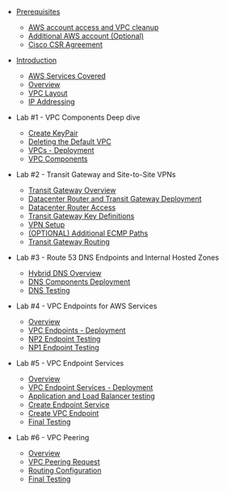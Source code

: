 - [Prerequisites](0-prerequisites/_index.md)
  - [AWS account access and VPC cleanup](0-prerequisites/100-prereq-1.md)
  - [Additional AWS account (Optional)](0-prerequisites/110-prereq-2.md)
  - [Cisco CSR Agreement](0-prerequisites/120-prereq-3.md)

- [Introduction](0-introduction/_index.md)
  - [AWS Services Covered](0-introduction/30-services.md)
  - [Overview](0-introduction/40-intro.md)
  - [VPC Layout](0-introduction/50-vpclayout.md)
  - [IP Addressing](0-introduction/60-ipaddressing.md)

- Lab #1 - VPC Components Deep dive 
  - [Create KeyPair](1-vpc-components/20-KeyPair.md)
  - [Deleting the Default VPC](1-vpc-components/30-Default_VPC.md)
  - [VPCs - Deployment](1-vpc-components/40-Deploy_VPCs.md)
  - [VPC Components](1-vpc-components/50-Investigate_VPCs.md)

- Lab #2 - Transit Gateway and Site-to-Site VPNs
  - [Transit Gateway Overview](2-tgw-vpns/10-tgw-overview.md)
  - [Datacenter Router and Transit Gateway Deployment](2-tgw-vpns/20-dcrouter-tgw-deployment.md)
  - [Datacenter Router Access](2-tgw-vpns/30-dcrouter-access.md)
  - [Transit Gateway Key Definitions](2-tgw-vpns/35-tgw-definitions.md)
  - [VPN Setup](2-tgw-vpns/40-vpn-setup.md)
  - [(OPTIONAL) Additional ECMP Paths](2-tgw-vpns/50-additional-ecmp-paths.md)
  - [Transit Gateway Routing](2-tgw-vpns/60-tgw-routing.md)

- Lab #3 - Route 53 DNS Endpoints and Internal Hosted Zones
  - [Hybrid DNS Overview](3-hybrid-dns/10-hybrid-dns-overview.md)
  - [DNS Components Deployment](3-hybrid-dns/20-dns-deployment.md)
  - [DNS Testing](3-hybrid-dns/30-dns-testing.md)

- Lab #4 - VPC Endpoints for AWS Services
  - [Overview](4-vpc-endpoints/10-vpc-endpoints-overview.md)
  - [VPC Endpoints - Deployment](4-vpc-endpoints/20-vpc-endpoints-deployment.md)
  - [NP2 Endpoint Testing](4-vpc-endpoints/30-vpc-endpoint-testing-np2.md)
  - [NP1 Endpoint Testing](4-vpc-endpoints/40-vpc-endpoint-testing-np1.md)

- Lab #5 - VPC Endpoint Services 
  - [Overview](5-vpc-endpoint-services/10-vpc-endpoint-services-overview.md)
  - [VPC Endpoint Services - Deployment](5-vpc-endpoint-services/20-vpc-endpoint-services-deployment.md)
  - [Application and Load Balancer testing](5-vpc-endpoint-services/30-application-lb-testing.md)
  - [Create Endpoint Service](5-vpc-endpoint-services/40-create-endpoint-service.md)
  - [Create VPC Endpoint](5-vpc-endpoint-services/50-create-vpc-endpoint.md.md)
  - [Final Testing](5-vpc-endpoint-services/60-final-testing.md)

- Lab #6 - VPC Peering
  - [Overview](6-vpc-peering/10-vpc-peering-overview.md)
  - [VPC Peering Request](6-vpc-peering/20-vpc-peering-request.md)
  - [Routing Configuration](6-vpc-peering/30-routing-configuration.md)
  - [Final Testing](6-vpc-peering/40-final-testing.md)


  

